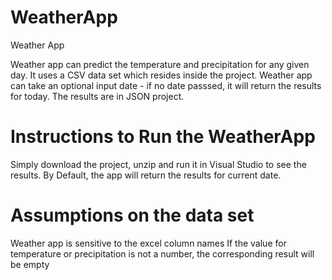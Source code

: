 # WeatherApp
Weather App

Weather app can predict the temperature and precipitation for any given day. It uses a CSV data set which resides inside the project. 
Weather app can take an optional input date - if no date passsed, it will return the results for today.
The results are in JSON project.

# Instructions to Run the WeatherApp
Simply download the project, unzip and run it in Visual Studio to see the results. 
By Default, the app will return the results for current date.

# Assumptions on the data set
Weather app is sensitive to the excel column names
If the value for temperature or precipitation is not a number, the corresponding result will be empty



